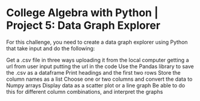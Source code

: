 # College Algebra with Python | Project 5: Data Graph Explorer

For this challenge, you need to create a data graph explorer using Python that take input and do the following:

Get a .csv file in three ways
uploading it from the local computer
getting a url from user input
putting the url in the code
Use the Pandas library to save the .csv as a dataframe
Print headings and the first two rows
Store the column names as a list
Choose one or two columns and convert the data to Numpy arrays
Display data as a scatter plot or a line graph
Be able to do this for different column combinations, and interpret the graphs